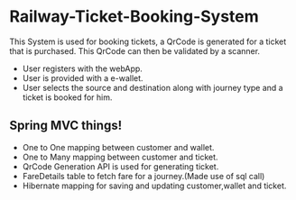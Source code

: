 # Railway-Ticket-Booking-System
This System is used for booking tickets,  a QrCode is generated for a ticket that is purchased. This QrCode can then be validated by a scanner.
* User registers with the webApp.
* User is provided with a e-wallet.
* User selects the source and destination along with journey type and a ticket is booked for him.

## Spring MVC things!
* One to One mapping between customer and wallet.
* One to Many mapping between customer and ticket.
* QrCode Generation API is used for generating ticket.
* FareDetails table to fetch fare for a journey.(Made use of sql call)
* Hibernate mapping for saving and updating customer,wallet and ticket.
